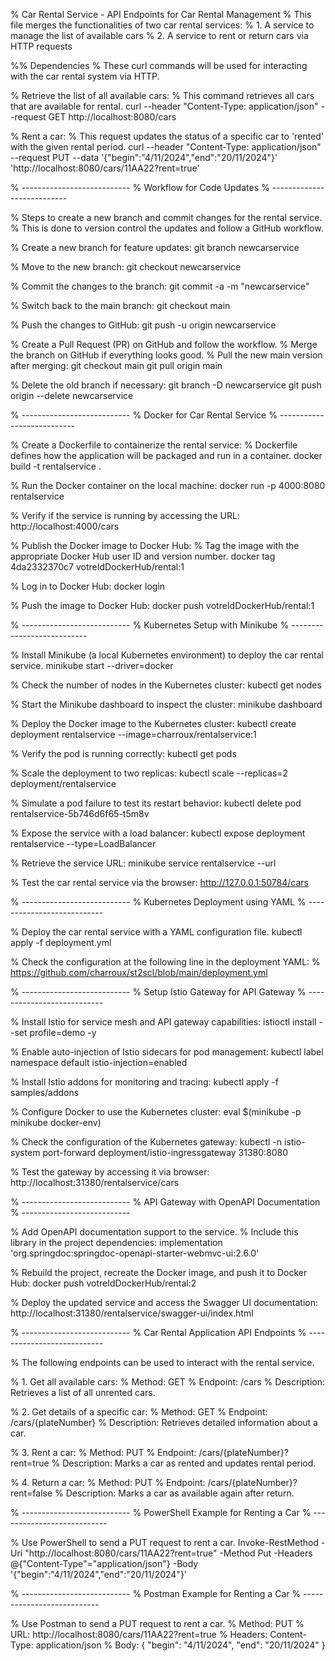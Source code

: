 % Car Rental Service - API Endpoints for Car Rental Management
% This file merges the functionalities of two car rental services:
% 1. A service to manage the list of available cars
% 2. A service to rent or return cars via HTTP requests

%% Dependencies
% These curl commands will be used for interacting with the car rental system via HTTP.

% Retrieve the list of all available cars:
% This command retrieves all cars that are available for rental.
curl --header "Content-Type: application/json" --request GET http://localhost:8080/cars

% Rent a car:
% This request updates the status of a specific car to 'rented' with the given rental period.
curl --header "Content-Type: application/json" --request PUT --data '{"begin":"4/11/2024","end":"20/11/2024"}' 'http://localhost:8080/cars/11AA22?rent=true'

% ---------------------------
% Workflow for Code Updates
% ---------------------------

% Steps to create a new branch and commit changes for the rental service.
% This is done to version control the updates and follow a GitHub workflow.

% Create a new branch for feature updates:
git branch newcarservice

% Move to the new branch:
git checkout newcarservice

% Commit the changes to the branch:
git commit -a -m "newcarservice"

% Switch back to the main branch:
git checkout main

% Push the changes to GitHub:
git push -u origin newcarservice

% Create a Pull Request (PR) on GitHub and follow the workflow.
% Merge the branch on GitHub if everything looks good.
% Pull the new main version after merging:
git checkout main
git pull origin main

% Delete the old branch if necessary:
git branch -D newcarservice
git push origin --delete newcarservice

% ---------------------------
% Docker for Car Rental Service
% ---------------------------

% Create a Dockerfile to containerize the rental service:
% Dockerfile defines how the application will be packaged and run in a container.
docker build -t rentalservice .

% Run the Docker container on the local machine:
docker run -p 4000:8080 rentalservice

% Verify if the service is running by accessing the URL:
http://localhost:4000/cars

% Publish the Docker image to Docker Hub:
% Tag the image with the appropriate Docker Hub user ID and version number.
docker tag 4da2332370c7 votreIdDockerHub/rental:1

% Log in to Docker Hub:
docker login

% Push the image to Docker Hub:
docker push votreIdDockerHub/rental:1

% ---------------------------
% Kubernetes Setup with Minikube
% ---------------------------

% Install Minikube (a local Kubernetes environment) to deploy the car rental service.
minikube start --driver=docker

% Check the number of nodes in the Kubernetes cluster:
kubectl get nodes

% Start the Minikube dashboard to inspect the cluster:
minikube dashboard

% Deploy the Docker image to the Kubernetes cluster:
kubectl create deployment rentalservice --image=charroux/rentalservice:1

% Verify the pod is running correctly:
kubectl get pods

% Scale the deployment to two replicas:
kubectl scale --replicas=2 deployment/rentalservice

% Simulate a pod failure to test its restart behavior:
kubectl delete pod rentalservice-5b746d6f65-t5m8v

% Expose the service with a load balancer:
kubectl expose deployment rentalservice --type=LoadBalancer

% Retrieve the service URL:
minikube service rentalservice --url

% Test the car rental service via the browser:
http://127.0.0.1:50784/cars

% ---------------------------
% Kubernetes Deployment using YAML
% ---------------------------

% Deploy the car rental service with a YAML configuration file.
kubectl apply -f deployment.yml

% Check the configuration at the following line in the deployment YAML:
% https://github.com/charroux/st2scl/blob/main/deployment.yml

% ---------------------------
% Setup Istio Gateway for API Gateway
% ---------------------------

% Install Istio for service mesh and API gateway capabilities:
istioctl install --set profile=demo -y

% Enable auto-injection of Istio sidecars for pod management:
kubectl label namespace default istio-injection=enabled

% Install Istio addons for monitoring and tracing:
kubectl apply -f samples/addons

% Configure Docker to use the Kubernetes cluster:
eval $(minikube -p minikube docker-env)

% Check the configuration of the Kubernetes gateway:
kubectl -n istio-system port-forward deployment/istio-ingressgateway 31380:8080

% Test the gateway by accessing it via browser:
http://localhost:31380/rentalservice/cars

% ---------------------------
% API Gateway with OpenAPI Documentation
% ---------------------------

% Add OpenAPI documentation support to the service.
% Include this library in the project dependencies:
implementation 'org.springdoc:springdoc-openapi-starter-webmvc-ui:2.6.0'

% Rebuild the project, recreate the Docker image, and push it to Docker Hub:
docker push votreIdDockerHub/rental:2

% Deploy the updated service and access the Swagger UI documentation:
http://localhost:31380/rentalservice/swagger-ui/index.html

% ---------------------------
% Car Rental Application API Endpoints
% ---------------------------

% The following endpoints can be used to interact with the rental service.

% 1. Get all available cars:
% Method: GET
% Endpoint: /cars
% Description: Retrieves a list of all unrented cars.

% 2. Get details of a specific car:
% Method: GET
% Endpoint: /cars/{plateNumber}
% Description: Retrieves detailed information about a car.

% 3. Rent a car:
% Method: PUT
% Endpoint: /cars/{plateNumber}?rent=true
% Description: Marks a car as rented and updates rental period.

% 4. Return a car:
% Method: PUT
% Endpoint: /cars/{plateNumber}?rent=false
% Description: Marks a car as available again after return.

% ---------------------------
% PowerShell Example for Renting a Car
% ---------------------------

% Use PowerShell to send a PUT request to rent a car.
Invoke-RestMethod -Uri "http://localhost:8080/cars/11AA22?rent=true" -Method Put -Headers @{"Content-Type"="application/json"} -Body '{"begin":"4/11/2024","end":"20/11/2024"}'

% ---------------------------
% Postman Example for Renting a Car
% ---------------------------

% Use Postman to send a PUT request to rent a car.
% Method: PUT
% URL: http://localhost:8080/cars/11AA22?rent=true
% Headers: Content-Type: application/json
% Body: { "begin": "4/11/2024", "end": "20/11/2024" }
